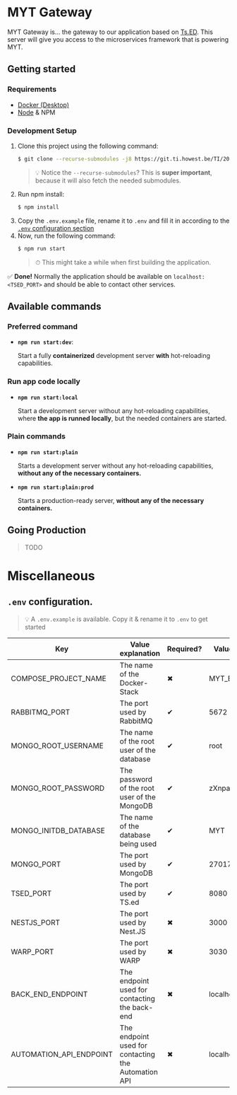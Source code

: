 # MYT Gateway

MYT Gateway is... the gateway to our application based on [Ts.ED](https://tsed.io). This server will give you access to the microservices framework that is powering MYT.

## Getting started
### Requirements
- [Docker (Desktop)](https://www.docker.com/get-started)
- [Node](https://nodejs.org/en/) & NPM

### Development Setup
1. Clone this project using the following command:
   ```bash
   $ git clone --recurse-submodules -j8 https://git.ti.howest.be/TI/2021-2022/s5/trending-topics/projects/hybrid-work1/gateway.git
   ```
   > :bulb: Notice the `--recurse-submodules`? This is **super important**, because it will also fetch the needed submodules.
2. Run npm install:
   ```bash
   $ npm install
   ```
3. Copy the `.env.example` file, rename it to `.env` and fill it in according to the [`.env` configuration section](#env-configuration-file)
3. Now, run the following command:
   ```bash
   $ npm run start
   ```
   > ⏱ This might take a while when first building the application.

✅ **Done!** Normally the application should be available on `localhost:<TSED_PORT>` and should be able to contact other services.

## Available commands
### Preferred command
- **`npm run start:dev`**:

  Start a fully **containerized** development server **with** hot-reloading capabilities.

### Run app code locally
- **`npm run start:local`**
  
  Start a development server without any hot-reloading capabilities, where **the app is runned locally**, but the needed containers are started.

### Plain commands
- **`npm run start:plain`**
  
  Starts a development server without any hot-reloading capabilities, **without any of the necessary containers.** 

- **`npm run start:plain:prod`**
  
  Starts a production-ready server, **without any of the necessary containers.** 


## Going Production
> TODO
# Miscellaneous
## `.env` configuration.
> :bulb: A `.env.example` is available. Copy it & rename it to `.env` to get started

|Key|Value explanation|Required?|Value example|
|---|---|---|---|
|COMPOSE_PROJECT_NAME|The name of the Docker-Stack|✖|MYT_Backend|
|RABBITMQ_PORT|The port used by RabbitMQ|✔|5672|
|MONGO_ROOT_USERNAME|The name of the root user of the database|✔|root|
|MONGO_ROOT_PASSWORD|The password of the root user of the MongoDB|✔|zXnpa&VDpoj6RU|
|MONGO_INITDB_DATABASE|The name of the database being used|✔|MYT|
|MONGO_PORT|The port used by MongoDB|✔|27017|
|TSED_PORT|The port used by TS.ed|✔|8080|
|NESTJS_PORT|The port used by Nest.JS|✖|3000|
|WARP_PORT|The port used by WARP|✖|3030|
|BACK_END_ENDPOINT|The endpoint used for contacting the back-end|✖|localhost|
|AUTOMATION_API_ENDPOINT|The endpoint used for contacting the Automation API|✖|localhost|
